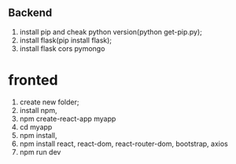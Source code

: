 ## Backend
1. install pip and cheak python version(python get-pip.py);
2. install flask(pip install flask);
3. install flask cors pymongo
   
# fronted

1. create new folder;
2. install npm,
3. npm create-react-app myapp
4. cd myapp
5. npm install,
6. npm install react, react-dom, react-router-dom, bootstrap, axios
7. npm run dev